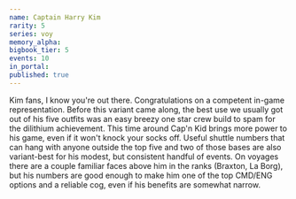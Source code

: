 ```yaml
---
name: Captain Harry Kim
rarity: 5
series: voy
memory_alpha:
bigbook_tier: 5
events: 10
in_portal:
published: true
---
```


Kim fans, I know you're out there. Congratulations on a competent in-game representation. Before this variant came along, the best use we usually got out of his five outfits was an easy breezy one star crew build to spam for the dilithium achievement. This time around Cap'n Kid brings more power to his game, even if it won't knock your socks off. Useful shuttle numbers that can hang with anyone outside the top five and two of those bases are also variant-best for his modest, but consistent handful of events. On voyages there are a couple familiar faces above him in the ranks (Braxton, La Borg), but his numbers are good enough to make him one of the top CMD/ENG options and a reliable cog, even if his benefits are somewhat narrow.
